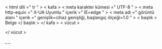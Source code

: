 <!DOCTYPE html >
< html  dili =" tr " >
< kafa >
    < meta  karakter kümesi =" UTF-8 " >
    < meta  http-equiv =" X-UA Uyumlu " içerik =" IE=edge " >
    < meta  adı =" görüntü alanı " içerik =" genişlik=cihaz genişliği, başlangıç ​​ölçeği=1.0 " >
    < başlık > Belge </ başlık >
</ kafa >
< vücut >
    
</ vücut >
</html> _ _
